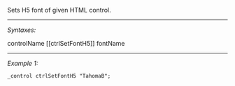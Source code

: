 Sets H5 font of given HTML control.


---
*Syntaxes:*

controlName [[ctrlSetFontH5]] fontName

---
*Example 1:*

```sqf
_control ctrlSetFontH5 "TahomaB";
```